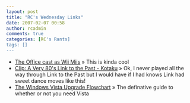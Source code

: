 ```yaml
---
layout: post
title: "RC's Wednesday Links"
date: 2007-02-07 00:58
author: rcadmin
comments: true
categories: [RC's Rants]
tags: []
---
```

<ul>
<li><a href="http://feeds.feedburner.com/~r/weblogsinc/tvsquad/~3/86891913/" title="The Office cast as Wii Miis">The Office cast as Wii Miis</a> &raquo; This is kinda cool</li>
<li><a href="http://www.kotaku.com/gaming/clips/clip-a-very-80s-link-to-the-past-233900.php" title="Clip: A Very 80's Link to the Past - Kotaku">Clip: A Very 80's Link to the Past - Kotaku</a> &raquo; Ok, I never played all the way through Link to the Past but I would have if I had knows Link had sweet dance moves like this!</li>
<li><a href="http://www.gizmodo.com/gadgets/software/the-windows-vista-upgrade-flowchart-232926.php" title="The Windows Vista Upgrade Flowchart">The Windows Vista Upgrade Flowchart</a> &raquo; The definative guide to whether or not you need Vista</li>
</ul>

